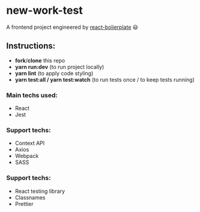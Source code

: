 # new-work-test

A frontend project engineered by [react-bolierplate](https://github.com/cl4pper/react-setup) :smiley:

## Instructions:
- **fork**/**clone** this repo
- **yarn run:dev** (to run project locally)
- **yarn lint** (to apply code styling)
- **yarn test:all / yarn test:watch** (to run tests once / to keep tests running)

### Main techs used:
- React
- Jest

### Support techs:
- Context API
- Axios
- Webpack
- SASS

### Support techs:
- React testing library
- Classnames
- Prettier